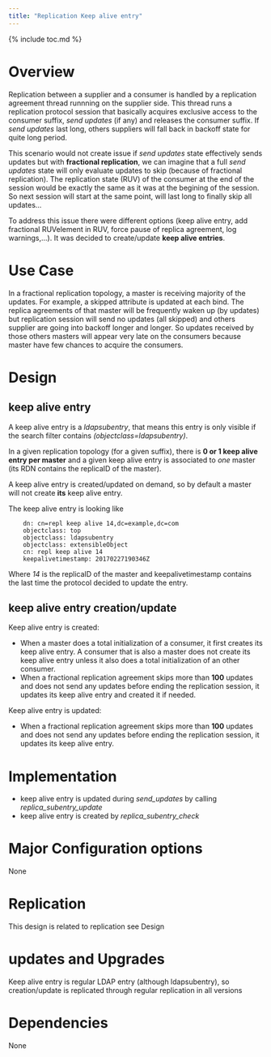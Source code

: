 ```yaml
---
title: "Replication Keep alive entry"
---
```



{% include toc.md %}

# Overview

Replication between a supplier and a consumer is handled by a replication agreement thread runnning on the supplier side. This thread runs a replication protocol session that basically acquires exclusive access to the consumer suffix, *send updates* (if any) and releases the consumer suffix. If *send updates* last long, others suppliers will fall back in backoff state for quite long period. 

This scenario would not create issue if *send updates* state effectively sends updates but with **fractional replication**, we can imagine that a full *send updates* state will only evaluate updates to skip (because of fractional replication). The replication state (RUV) of the consumer at the end of the session would be exactly the same as it was at the begining of the session. So next session will start at the same point, will last long to finally skip all updates...

To address this issue there were different options (keep alive entry, add fractional RUVelement in RUV, force pause of replica agreement, log warnings,...). It was decided to create/update **keep alive entries**.


# Use Case

In a fractional replication topology, a master is receiving majority of the updates. For example, a skipped attribute is updated at each bind.
The replica agreements of that master will be frequently waken up (by updates) but replication session will send no updates (all skipped) and others supplier are going into backoff longer and longer.
So updates received by those others masters will appear very late on the consumers because master have few chances to acquire the consumers.



# Design

## keep alive entry

A keep alive entry is a *ldapsubentry*, that means this entry is only visible if the search filter contains *(objectclass=ldapsubentry)*.

In a given replication topology (for a given suffix), there is **0 or 1 keep alive entry per master** and a given keep alive entry is associated to *one* master (its RDN contains the replicaID of the master).

A keep alive entry is created/updated on demand, so by default a master will not create **its** keep alive entry.

The keep alive entry is looking like

        dn: cn=repl keep alive 14,dc=example,dc=com
        objectclass: top
        objectclass: ldapsubentry
        objectclass: extensibleObject
        cn: repl keep alive 14
        keepalivetimestamp: 20170227190346Z

Where *14* is the replicaID of the master and keepalivetimestamp contains the last time the protocol decided to update the entry.

## keep alive entry creation/update

Keep alive entry is created:

- When a master does a total initialization of a consumer, it first creates its keep alive entry. A consumer that is also a master does not create its keep alive entry unless it also does a total initialization of an other consumer.
- When a fractional replication agreement skips more than **100** updates and does not send any updates before ending the replication session, it updates its keep alive entry and created it if needed.

Keep alive entry is updated:

- When a fractional replication agreement skips more than **100** updates and does not send any updates before ending the replication session, it updates its keep alive entry.


# Implementation

- keep alive entry is updated during *send_updates* by calling *replica_subentry_update*
- keep alive entry is created by *replica_subentry_check*


# Major Configuration options

None

# Replication

This design is related to replication see Design

# updates and Upgrades

Keep alive entry is regular LDAP entry (although ldapsubentry), so creation/update is replicated through regular replication in all versions

# Dependencies

None
